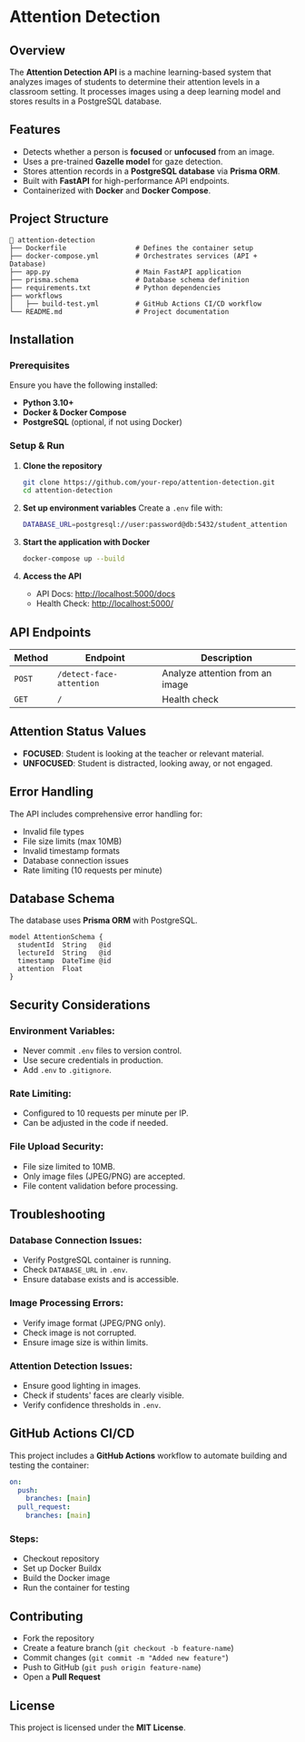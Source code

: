 # Attention Detection

## Overview
The **Attention Detection API** is a machine learning-based system that analyzes images of students to determine their attention levels in a classroom setting. It processes images using a deep learning model and stores results in a PostgreSQL database.

## Features
- Detects whether a person is **focused** or **unfocused** from an image.
- Uses a pre-trained **Gazelle model** for gaze detection.
- Stores attention records in a **PostgreSQL database** via **Prisma ORM**.
- Built with **FastAPI** for high-performance API endpoints.
- Containerized with **Docker** and **Docker Compose**.

## Project Structure
```
📂 attention-detection
├── Dockerfile                 # Defines the container setup
├── docker-compose.yml         # Orchestrates services (API + Database)
├── app.py                     # Main FastAPI application
├── prisma.schema              # Database schema definition
├── requirements.txt           # Python dependencies
├── workflows
│   ├── build-test.yml         # GitHub Actions CI/CD workflow
└── README.md                  # Project documentation
```

## Installation
### Prerequisites
Ensure you have the following installed:
- **Python 3.10+**
- **Docker & Docker Compose**
- **PostgreSQL** (optional, if not using Docker)

### Setup & Run
1. **Clone the repository**
   ```sh
   git clone https://github.com/your-repo/attention-detection.git
   cd attention-detection
   ```

2. **Set up environment variables**
   Create a `.env` file with:
   ```sh
   DATABASE_URL=postgresql://user:password@db:5432/student_attention
   ```

3. **Start the application with Docker**
   ```sh
   docker-compose up --build
   ```

4. **Access the API**
   - API Docs: [http://localhost:5000/docs](http://localhost:5000/docs)
   - Health Check: [http://localhost:5000/](http://localhost:5000/)

## API Endpoints
| Method | Endpoint | Description |
|--------|---------|-------------|
| `POST` | `/detect-face-attention` | Analyze attention from an image |
| `GET`  | `/` | Health check |

## Attention Status Values
- **FOCUSED**: Student is looking at the teacher or relevant material.
- **UNFOCUSED**: Student is distracted, looking away, or not engaged.

## Error Handling
The API includes comprehensive error handling for:
- Invalid file types
- File size limits (max 10MB)
- Invalid timestamp formats
- Database connection issues
- Rate limiting (10 requests per minute)

## Database Schema
The database uses **Prisma ORM** with PostgreSQL.
```prisma
model AttentionSchema {
  studentId  String   @id
  lectureId  String   @id
  timestamp  DateTime @id
  attention  Float
}
```

## Security Considerations
### Environment Variables:
- Never commit `.env` files to version control.
- Use secure credentials in production.
- Add `.env` to `.gitignore`.

### Rate Limiting:
- Configured to 10 requests per minute per IP.
- Can be adjusted in the code if needed.

### File Upload Security:
- File size limited to 10MB.
- Only image files (JPEG/PNG) are accepted.
- File content validation before processing.

## Troubleshooting
### Database Connection Issues:
- Verify PostgreSQL container is running.
- Check `DATABASE_URL` in `.env`.
- Ensure database exists and is accessible.

### Image Processing Errors:
- Verify image format (JPEG/PNG only).
- Check image is not corrupted.
- Ensure image size is within limits.

### Attention Detection Issues:
- Ensure good lighting in images.
- Check if students' faces are clearly visible.
- Verify confidence thresholds in `.env`.

## GitHub Actions CI/CD
This project includes a **GitHub Actions** workflow to automate building and testing the container:
```yaml
on:
  push:
    branches: [main]
  pull_request:
    branches: [main]
```
### Steps:
- Checkout repository
- Set up Docker Buildx
- Build the Docker image
- Run the container for testing

## Contributing
- Fork the repository
- Create a feature branch (`git checkout -b feature-name`)
- Commit changes (`git commit -m "Added new feature"`)
- Push to GitHub (`git push origin feature-name`)
- Open a **Pull Request**

## License
This project is licensed under the **MIT License**.

